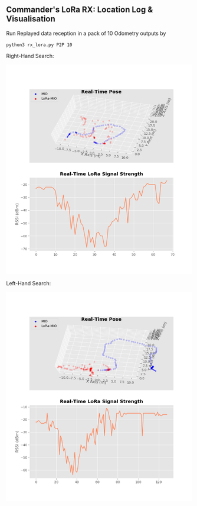 ## Commander's LoRa RX: Location Log & Visualisation

Run Replayed data reception in a pack of 10 Odometry outputs by

```
python3 rx_lora.py P2P 10
```

Right-Hand Search:

![live_plot](https://github.com/zdai257/LoRaRX/blob/main/demo1.png)

Left-Hand Search:

![sim_ekf_plot](https://github.com/zdai257/LoRaRX/blob/main/demo2.png)

